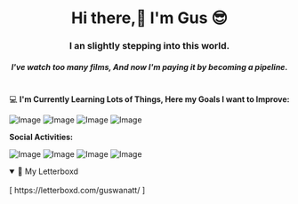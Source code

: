 <h1 align="center">Hi there,👋 I'm Gus 😎</h1>
<h3 align="center">I an slightly stepping into this world.</h3>
<h5 align="center">I've watch too many films, And now I'm paying it by becoming a pipeline.</h5>

<br> 💻 **I'm Currently Learning Lots of Things, Here my Goals I want to Improve:**

![Image](https://img.shields.io/badge/Python-FFD43B?style=for-the-badge&logo=python&logoColor=blue) ![Image](https://img.shields.io/badge/JavaScript-323330?style=for-the-badge&logo=javascript&logoColor=F7DF1E) ![Image](https://img.shields.io/badge/HackTheBox-111927?style=for-the-badge&logo=Hack%20The%20Box&logoColor=9FEF00) ![Image](https://img.shields.io/badge/Snyk-4C4A73?style=for-the-badge&logo=snyk&logoColor=white)

**Social Activities:**

![Image](https://img.shields.io/badge/Steam-000000?style=for-the-badge&logo=steam&logoColor=white) ![Image](https://img.shields.io/badge/Valorant-fa4454?style=for-the-badge&logo=valorant&logoColor=white) ![Image](https://img.shields.io/badge/Spotify-1ED760?&style=for-the-badge&logo=spotify&logoColor=white) ![Image](https://img.shields.io/badge/-Hackerrank-2EC866?style=for-the-badge&logo=HackerRank&logoColor=white)

<details open>
<summary>🎥 My Letterboxd</summary>
<br>
[ https://letterboxd.com/guswanatt/ ]
</details>
